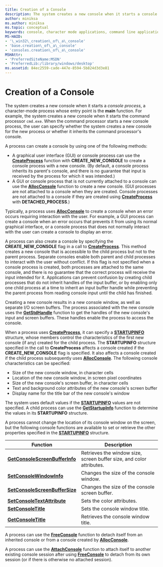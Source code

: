 ```yaml
---
title: Creation of a Console
description: The system creates a new console when it starts a console process, a character-mode process whose entry point is the main function.
author: miniksa
ms.author: miniksa
ms.topic: conceptual
keywords: console, character mode applications, command line applications, terminal applications, console api
MS-HAID:
- '\_win32\_creation\_of\_a\_console'
- 'base.creation\_of\_a\_console'
- 'consoles.creation\_of\_a\_console'
MSHAttr:
- 'PreferredSiteName:MSDN'
- 'PreferredLib:/library/windows/desktop'
ms.assetid: 84ec2559-cade-447e-8594-5b824d3d3e81
---
```


# Creation of a Console

The system creates a new console when it starts a *console process*, a character-mode process whose entry point is the **main** function. For example, the system creates a new console when it starts the command processor `cmd.exe`. When the command processor starts a new console process, the user can specify whether the system creates a new console for the new process or whether it inherits the command processor's console.

A process can create a console by using one of the following methods:

- A graphical user interface (GUI) or console process can use the [**CreateProcess**](https://msdn.microsoft.com/library/windows/desktop/ms682425) function with **CREATE\_NEW\_CONSOLE** to create a console process with a new console. (By default, a console process inherits its parent's console, and there is no guarantee that input is received by the process for which it was intended.)
- A GUI or console process that is not currently attached to a console can use the [**AllocConsole**](allocconsole.md) function to create a new console. (GUI processes are not attached to a console when they are created. Console processes are not attached to a console if they are created using [**CreateProcess**](https://msdn.microsoft.com/library/windows/desktop/ms682425) with **DETACHED\_PROCESS**.)

Typically, a process uses [**AllocConsole**](allocconsole.md) to create a console when an error occurs requiring interaction with the user. For example, a GUI process can create a console when an error occurs that prevents it from using its normal graphical interface, or a console process that does not normally interact with the user can create a console to display an error.

A process can also create a console by specifying the **CREATE\_NEW\_CONSOLE** flag in a call to [**CreateProcess**](https://msdn.microsoft.com/library/windows/desktop/ms682425). This method creates a new console that is accessible to the child process but not to the parent process. Separate consoles enable both parent and child processes to interact with the user without conflict. If this flag is not specified when a console process is created, both processes are attached to the same console, and there is no guarantee that the correct process will receive the input intended for it. Applications can prevent confusion by creating child processes that do not inherit handles of the input buffer, or by enabling only one child process at a time to inherit an input buffer handle while preventing the parent process from reading console input until the child has finished.

Creating a new console results in a new console window, as well as separate I/O screen buffers. The process associated with the new console uses the [**GetStdHandle**](getstdhandle.md) function to get the handles of the new console's input and screen buffers. These handles enable the process to access the console.

When a process uses [**CreateProcess**](https://msdn.microsoft.com/library/windows/desktop/ms682425), it can specify a [**STARTUPINFO**](https://msdn.microsoft.com/library/windows/desktop/ms686331) structure, whose members control the characteristics of the first new console (if any) created for the child process. The **STARTUPINFO** structure specified in the call to **CreateProcess** affects a console created if the **CREATE\_NEW\_CONSOLE** flag is specified. It also affects a console created if the child process subsequently uses [**AllocConsole**](allocconsole.md). The following console characteristics can be specified:

- Size of the new console window, in character cells
- Location of the new console window, in screen pixel coordinates
- Size of the new console's screen buffer, in character cells
- Text and background color attributes of the new console's screen buffer
- Display name for the title bar of the new console's window

The system uses default values if the [**STARTUPINFO**](https://msdn.microsoft.com/library/windows/desktop/ms686331) values are not specified. A child process can use the [**GetStartupInfo**](https://msdn.microsoft.com/library/windows/desktop/ms683230) function to determine the values in its **STARTUPINFO** structure.

A process cannot change the location of its console window on the screen, but the following console functions are available to set or retrieve the other properties specified in the [**STARTUPINFO**](https://msdn.microsoft.com/library/windows/desktop/ms686331) structure.

| Function | Description |
|-|-|
| [**GetConsoleScreenBufferInfo**](getconsolescreenbufferinfo.md) | Retrieves the window size, screen buffer size, and color attributes. |
| [**SetConsoleWindowInfo**](setconsolewindowinfo.md)  | Changes the size of the console window.  |
| [**SetConsoleScreenBufferSize**](setconsolescreenbuffersize.md) | Changes the size of the console screen buffer. |
| [**SetConsoleTextAttribute**](setconsoletextattribute.md) | Sets the color attributes.  |
| [**SetConsoleTitle**](setconsoletitle.md)  | Sets the console window title. |
| [**GetConsoleTitle**](getconsoletitle.md)  | Retrieves the console window title.  |

A process can use the [**FreeConsole**](freeconsole.md) function to detach itself from an inherited console or from a console created by [**AllocConsole**](allocconsole.md).

A process can use the [**AttachConsole**](attachconsole.md) function to attach itself to another existing console session after using [**FreeConsole**](freeconsole.md) to detach from its own session (or if there is otherwise no attached session).

